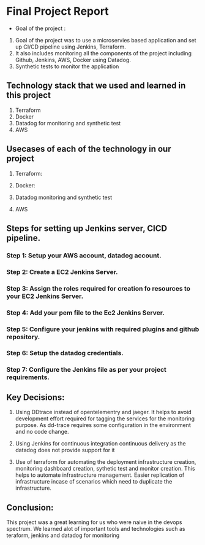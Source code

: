 # Final Project Report

* Goal of the project :

1. Goal of the project was to use a microservies based application and set up CI/CD pipeline using Jenkins, Terraform. 
2. It also includes monitoring all the components of the project including Github, Jenkins, AWS, Docker using Datadog.
3. Synthetic tests to monitor the application

## Technology stack that we used and learned in this project

1. Terraform
2. Docker
3. Datadog for monitoring and synthetic test
4. AWS

## Usecases of each of the technology in our project

1. Terraform:

2. Docker:

3. Datadog monitoring and synthetic test

4. AWS

## Steps for setting up Jenkins server, CICD pipeline.
 
### Step 1: Setup your AWS account, datadog account.

### Step 2: Create a EC2 Jenkins Server.

### Step 3: Assign the roles required for creation fo resources to your EC2 Jenkins Server.

### Step 4: Add your pem file to the Ec2 Jenkins Server.

### Step 5: Configure your jenkins with required plugins and github repository.

### Step 6: Setup the datadog credentials.

### Step 7: Configure the Jenkins file as per your project requirements.


## Key Decisions:

1. Using DDtrace instead of opentelementry and jaeger. It helps to avoid development effort required for tagging the services for the monitoring purpose. As dd-trace requires some configuration in the environment and no code change.

2. Using Jenkins for continuous integration continuous delivery as the datadog does not provide support for it

3. Use of terraform for automating the deployment infrastructure creation, monitoring dashboard creation, sythetic test and monitor creation. This helps to automate infrastructure management. Easier replication of infrastructure incase of scenarios which need to duplicate the infrastructure.

## Conclusion:

This project was a great learning for us who were naive in the devops spectrum. We learned alot of important tools and technologies such as teraform, jenkins and datadog for monitoring 








